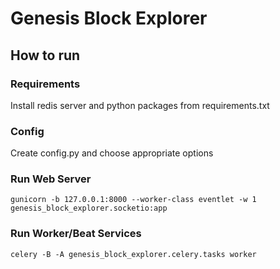 # Genesis Block Explorer

## How to run

### Requirements

Install redis server and python packages from requirements.txt

### Config

Create config.py and choose appropriate options

### Run Web Server

```
gunicorn -b 127.0.0.1:8000 --worker-class eventlet -w 1 genesis_block_explorer.socketio:app
```

### Run Worker/Beat Services

```
celery -B -A genesis_block_explorer.celery.tasks worker
```

